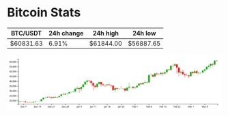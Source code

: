 # Bitcoin Stats

BTC/USDT|24h change|24h high|24h low|
|---|---|---|---|
|$60831.63|6.91%|$61844.00|$56887.65|

<img src="./chart.svg">
